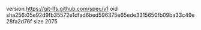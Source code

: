 version https://git-lfs.github.com/spec/v1
oid sha256:05e92d9fb35572e1dfad6bed596375e65ede3315650fb09ba33c49e28fa2d76f
size 2075
